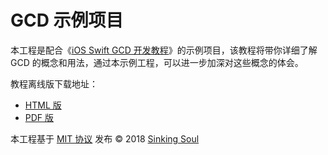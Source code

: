 # GCD 示例项目

本工程是配合《[iOS Swift GCD 开发教程](https://melerpaine.com/2018/04/08/iOS%20Swift%20GCD%20%E5%BC%80%E5%8F%91%E6%95%99%E7%A8%8B/)》的示例项目，该教程将带你详细了解 GCD 的概念和用法，通过本示例工程，可以进一步加深对这些概念的体会。

教程离线版下载地址：

- [HTML 版](https://github.com/pmtao/DispatchQueueTest/blob/master/Tutorial/iOS%20Swift%20GCD%20%E5%BC%80%E5%8F%91%E6%95%99%E7%A8%8B%20HTML%20%E7%89%88.zip)
- [PDF 版](https://github.com/pmtao/DispatchQueueTest/blob/master/Tutorial/iOS%20Swift%20GCD%20%E5%BC%80%E5%8F%91%E6%95%99%E7%A8%8B.pdf)

本工程基于 [MIT 协议](https://github.com/pmtao/DispatchQueueTest/blob/master/LICENSE) 发布 © 2018 [Sinking Soul](https://melerpaine.com)